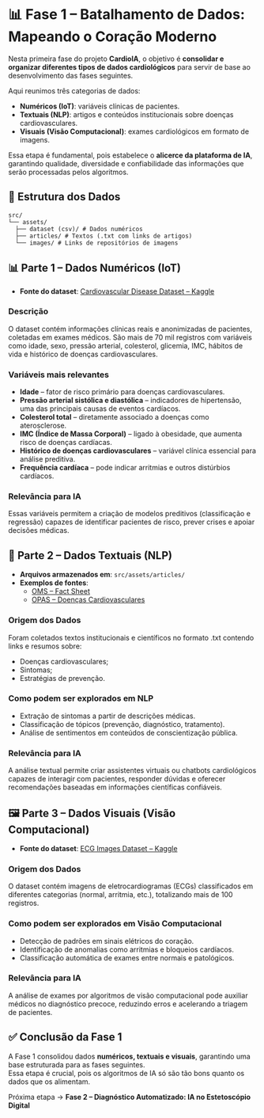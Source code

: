 # 📊 Fase 1 – Batalhamento de Dados: Mapeando o Coração Moderno

Nesta primeira fase do projeto **CardiolA**, o objetivo é **consolidar e organizar diferentes tipos de dados cardiológicos** para servir de base ao desenvolvimento das fases seguintes.  

Aqui reunimos três categorias de dados:  
- **Numéricos (IoT)**: variáveis clínicas de pacientes.  
- **Textuais (NLP)**: artigos e conteúdos institucionais sobre doenças cardiovasculares.  
- **Visuais (Visão Computacional)**: exames cardiológicos em formato de imagens.  

Essa etapa é fundamental, pois estabelece o **alicerce da plataforma de IA**, garantindo qualidade, diversidade e confiabilidade das informações que serão processadas pelos algoritmos.


## 📂 Estrutura dos Dados

```
src/
└── assets/
  ├── dataset (csv)/ # Dados numéricos
  ├── articles/ # Textos (.txt com links de artigos)
  └── images/ # Links de repositórios de imagens
```

## 📊 Parte 1 – Dados Numéricos (IoT)

- **Fonte do dataset**: [Cardiovascular Disease Dataset – Kaggle](https://www.kaggle.com/datasets/sulianova/cardiovascular-disease-dataset/data)  

### Descrição
O dataset contém informações clínicas reais e anonimizadas de pacientes, coletadas em exames médicos.
São mais de 70 mil registros com variáveis como idade, sexo, pressão arterial, colesterol, glicemia, IMC, hábitos de vida e histórico de doenças cardiovasculares.

### Variáveis mais relevantes
- **Idade** – fator de risco primário para doenças cardiovasculares.
- **Pressão arterial sistólica e diastólica** – indicadores de hipertensão, uma das principais causas de eventos cardíacos.
- **Colesterol total** – diretamente associado a doenças como aterosclerose.
- **IMC (Índice de Massa Corporal)** – ligado à obesidade, que aumenta risco de doenças cardíacas.
- **Histórico de doenças cardiovasculares** – variável clínica essencial para análise preditiva.
- **Frequência cardíaca** – pode indicar arritmias e outros distúrbios cardíacos.

### Relevância para IA

Essas variáveis permitem a criação de modelos preditivos (classificação e regressão) capazes de identificar pacientes de risco, prever crises e apoiar decisões médicas.



## 📄 Parte 2 – Dados Textuais (NLP)

- **Arquivos armazenados em**: `src/assets/articles/`  
- **Exemplos de fontes**:  
  - [OMS – Fact Sheet](https://www.who.int/news-room/fact-sheets/detail/cardiovascular-diseases-(cvds))  
  - [OPAS – Doenças Cardiovasculares](https://www.paho.org/pt/topicos/doencas-cardiovasculares)  

### Origem dos Dados
Foram coletados textos institucionais e científicos no formato .txt contendo links e resumos sobre:

- Doenças cardiovasculares;
- Sintomas;
- Estratégias de prevenção.

### Como podem ser explorados em NLP
- Extração de sintomas a partir de descrições médicas.
- Classificação de tópicos (prevenção, diagnóstico, tratamento).
- Análise de sentimentos em conteúdos de conscientização pública.

### Relevância para IA
A análise textual permite criar assistentes virtuais ou chatbots cardiológicos capazes de interagir com pacientes, responder dúvidas e oferecer recomendações baseadas em informações científicas confiáveis.


## 🖼️ Parte 3 – Dados Visuais (Visão Computacional)

- **Fonte do dataset**: [ECG Images Dataset – Kaggle](https://www.kaggle.com/datasets/jayaprakashpondy/ecgimages/data)  

### Origem dos Dados
O dataset contém imagens de eletrocardiogramas (ECGs) classificados em diferentes categorias (normal, arritmia, etc.), totalizando mais de 100 registros.

### Como podem ser explorados em Visão Computacional
- Detecção de padrões em sinais elétricos do coração.
- Identificação de anomalias como arritmias e bloqueios cardíacos.
- Classificação automática de exames entre normais e patológicos.

### Relevância para IA
A análise de exames por algoritmos de visão computacional pode auxiliar médicos no diagnóstico precoce, reduzindo erros e acelerando a triagem de pacientes.


## ✅ Conclusão da Fase 1

A Fase 1 consolidou dados **numéricos, textuais e visuais**, garantindo uma base estruturada para as fases seguintes.  
Essa etapa é crucial, pois os algoritmos de IA só são tão bons quanto os dados que os alimentam.  

Próxima etapa → **Fase 2 – Diagnóstico Automatizado: IA no Estetoscópio Digital**
